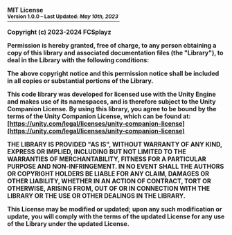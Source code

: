 <b> MIT License
<br/><ins><sup>Version 1.0.0 – Last Updated: <i>May 10th, 2023</i></sup>&nbsp;</ins>

Copyright (c) 2023-2024 FCSplayz

Permission is hereby granted, free of charge, to any person obtaining a copy
of this library and associated documentation files (the "Library"), to deal
in the Library with the following conditions:

The above copyright notice and this permission notice shall be included in
all copies or substantial portions of the Library.

This code library was developed for licensed use with the Unity Engine and makes use
of its namespaces, and is therefore subject to the Unity Companion License.
By using this library, you agree to be bound by the terms of the
Unity Companion License, which can be found at:
[https://unity.com/legal/licenses/unity-companion-license](https://unity.com/legal/licenses/unity-companion-license)

THE LIBRARY IS PROVIDED "AS IS", WITHOUT WARRANTY OF ANY KIND, EXPRESS OR
IMPLIED, INCLUDING BUT NOT LIMITED TO THE WARRANTIES OF MERCHANTABILITY,
FITNESS FOR A PARTICULAR PURPOSE AND NON‑INFRINGEMENT. IN NO EVENT SHALL THE
AUTHORS OR COPYRIGHT HOLDERS BE LIABLE FOR ANY CLAIM, DAMAGES OR OTHER
LIABILITY, WHETHER IN AN ACTION OF CONTRACT, TORT OR OTHERWISE, ARISING FROM,
OUT OF OR IN CONNECTION WITH THE LIBRARY OR THE USE OR OTHER DEALINGS IN
THE LIBRARY.

This License may be modified or updated; upon any such modification or update, you will comply with the terms of the updated License for any use of the Library under the updated License. </b>
